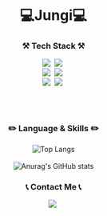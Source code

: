  <div align="center">
    <h1 align="center">💻Jungi💻</h1>
  </div>
<h3 align="center">⚒️ Tech Stack ⚒️</h3>
<p align="center">
  <img src="https://img.shields.io/badge/Python-3766AB?style=flat-square&logo=Python&logoColor=white"/></a>&nbsp 
  <img src="https://img.shields.io/badge/Typescript-3178C6?style=flat-square&logo=Typescript&logoColor=white"/></a>&nbsp 
  <br>
  <img src="https://img.shields.io/badge/Node.js-339933?style=flat-square&logo=Node.js&logoColor=white"/></a>&nbsp 
  <img src="https://img.shields.io/badge/Docker-2496ED?style=flat-square&logo=Docker&logoColor=white"/></a>&nbsp 
   <br>
  <img src="https://img.shields.io/badge/Nginx-009639?style=flat-square&logo=Nginx&logoColor=white"/></a>&nbsp 
  <img src="https://img.shields.io/badge/Figma-F24E1E?style=flat-square&logo=Figma&logoColor=white"/></a>&nbsp 
</p>
<br/><br/>
<h3 align="center">✏️ Language & Skills ✏️</h3>
<div align="center">

![Top Langs](https://github-readme-stats.vercel.app/api/top-langs/?username=noob3er&layout=compact&theme=radical) <br/><br/>
![Anurag's GitHub stats](https://github-readme-stats.vercel.app/api?username=noob3er&show_icons=true&theme=radical)
</div>

<h3 align="center">📞 Contact Me 📞</h3>
<p align="center">
  <a href="https://www.instagram.com/rickyqop/"><img src="https://img.shields.io/badge/Instagram-E4405F?style=flat-square&logo=Instagram&logoColor=white&link=https://www.instagram.com/hye_inisfree/"/></a>&nbsp
</p>
